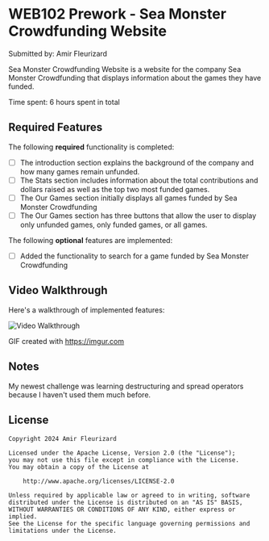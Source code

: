 # WEB102 Prework - Sea Monster Crowdfunding Website

Submitted by: Amir Fleurizard

Sea Monster Crowdfunding Website is a website for the company Sea Monster Crowdfunding that displays information about the games they have funded.

Time spent: 6 hours spent in total

## Required Features

The following **required** functionality is completed:

* [ ] The introduction section explains the background of the company and how many games remain unfunded.
* [ ] The Stats section includes information about the total contributions and dollars raised as well as the top two most funded games.
* [ ] The Our Games section initially displays all games funded by Sea Monster Crowdfunding
* [ ] The Our Games section has three buttons that allow the user to display only unfunded games, only funded games, or all games.

The following **optional** features are implemented:

* [ ] Added the functionality to search for a game funded by Sea Monster Crowdfunding

## Video Walkthrough

Here's a walkthrough of implemented features:

<img src='https://imgur.com/dDaf17W.gif' title='Video Walkthrough' width='' alt='Video Walkthrough' />

<!-- Replace this with whatever GIF tool you used! -->
GIF created with https://imgur.com  

## Notes

My newest challenge was learning destructuring and spread operators because I haven't used them much before.

## License

    Copyright 2024 Amir Fleurizard

    Licensed under the Apache License, Version 2.0 (the "License");
    you may not use this file except in compliance with the License.
    You may obtain a copy of the License at

        http://www.apache.org/licenses/LICENSE-2.0

    Unless required by applicable law or agreed to in writing, software
    distributed under the License is distributed on an "AS IS" BASIS,
    WITHOUT WARRANTIES OR CONDITIONS OF ANY KIND, either express or implied.
    See the License for the specific language governing permissions and
    limitations under the License.
